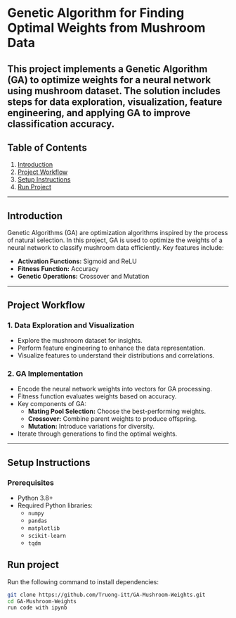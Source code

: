 # Genetic Algorithm for Finding Optimal Weights from Mushroom Data

This project implements a Genetic Algorithm (GA) to optimize weights for a neural network using mushroom dataset. The solution includes steps for data exploration, visualization, feature engineering, and applying GA to improve classification accuracy.
---

## Table of Contents
1. [Introduction](#introduction)
2. [Project Workflow](#project-workflow)
3. [Setup Instructions](#setup-instructions)
4. [Run Project](#run-project)
---

## Introduction

Genetic Algorithms (GA) are optimization algorithms inspired by the process of natural selection. In this project, GA is used to optimize the weights of a neural network to classify mushroom data efficiently. Key features include:
- **Activation Functions:** Sigmoid and ReLU
- **Fitness Function:** Accuracy
- **Genetic Operations:** Crossover and Mutation
---

## Project Workflow

### 1. **Data Exploration and Visualization**
   - Explore the mushroom dataset for insights.
   - Perform feature engineering to enhance the data representation.
   - Visualize features to understand their distributions and correlations.

### 2. **GA Implementation**
   - Encode the neural network weights into vectors for GA processing.
   - Fitness function evaluates weights based on accuracy.
   - Key components of GA:
     - **Mating Pool Selection:** Choose the best-performing weights.
     - **Crossover:** Combine parent weights to produce offspring.
     - **Mutation:** Introduce variations for diversity.
   - Iterate through generations to find the optimal weights.

---

## Setup Instructions
### Prerequisites
- Python 3.8+
- Required Python libraries:
  - `numpy`
  - `pandas`
  - `matplotlib`
  - `scikit-learn`
  - `tqdm`
## Run project

Run the following command to install dependencies:
```bash
git clone https://github.com/Truong-itt/GA-Mushroom-Weights.git
cd GA-Mushroom-Weights
run code with ipynb
```

